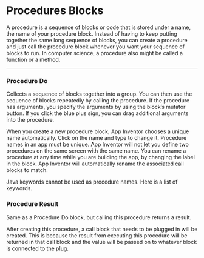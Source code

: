 <!--
  Copyright © 2013-2021 MIT, All rights reserved
  Released under the Apache License, Version 2.0
  http://www.apache.org/licenses/LICENSE-2.0
-->

# Procedures Blocks

A procedure is a sequence of blocks or code that is stored under a name, the name of your procedure block. Instead of having to keep putting together the same long sequence of blocks, you can create a procedure and just call the procedure block whenever you want your sequence of blocks to run. In computer science, a procedure also might be called a function or a method.

---

### Procedure Do

<div id = "procedures_defnoreturn" type = "ai-2-block"></div>

<!-- <div id = "procedures_call_no_return" type = "ai-2-default-block"></div>  -->

Collects a sequence of blocks together into a group. You can then use the sequence of blocks repeatedly by calling the procedure. If the procedure has arguments, you specify the arguments by using the block’s mutator button. If you click the blue plus sign, you can drag additional arguments into the procedure.

When you create a new procedure block, App Inventor chooses a unique name automatically. Click on the name and type to change it. Procedure names in an app must be unique. App Inventor will not let you define two procedures on the same screen with the same name. You can rename a procedure at any time while you are building the app, by changing the label in the block. App Inventor will automatically rename the associated call blocks to match.

Java keywords cannot be used as procedure names. Here is a list of keywords.

### Procedure Result

<div id = "procedures_defreturn" type = "ai-2-block"></div> 

Same as a Procedure Do block, but calling this procedure returns a result.

<!-- <div id = "procedures_callreturn" type = "ai-2-default-block"></div>  -->

After creating this procedure, a call block that needs to be plugged in will be created. This is because the result from executing this procedure will be returned in that call block and the value will be passed on to whatever block is connected to the plug.
